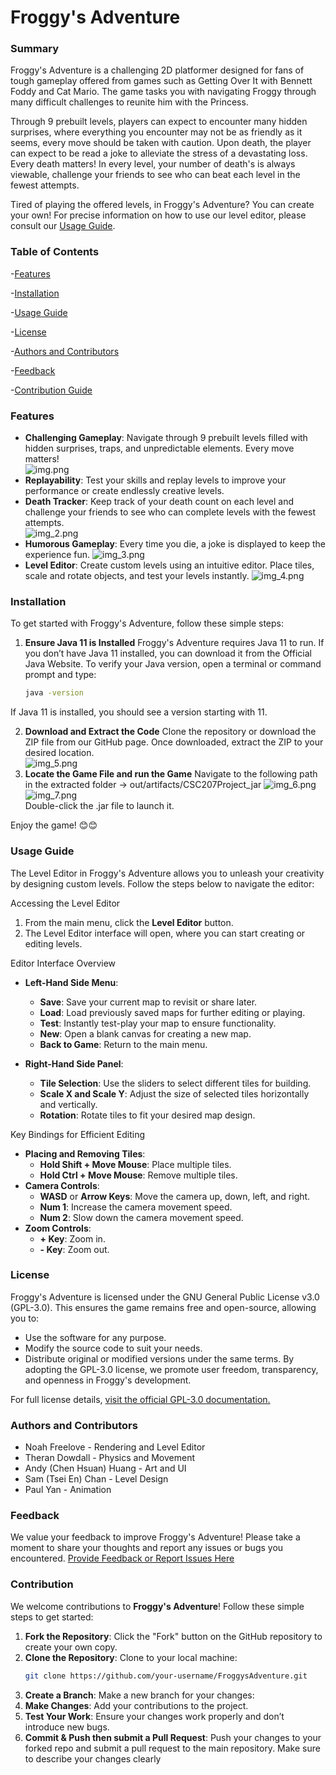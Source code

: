 # Froggy's Adventure
### Summary
Froggy's Adventure is a challenging 2D platformer designed for fans of tough gameplay offered from games such as 
Getting Over It with Bennett Foddy and Cat Mario. The game tasks you with navigating Froggy through many difficult 
challenges to reunite him with the Princess.

Through 9 prebuilt levels, players can expect to encounter many hidden surprises, where everything you encounter may 
not be as friendly as it seems, every move should be taken with caution. Upon death, the player can expect to be read
a joke to alleviate the stress of a devastating loss. Every death matters! In every level, your number of death's is 
always viewable, challenge your friends to see who can beat each level in the fewest attempts.

Tired of playing the offered levels, in Froggy's Adventure? You can create your own! For precise information on how 
to use our level editor, please consult our [Usage Guide](#Usage-guide).

### Table of Contents
-[Features](#features)

-[Installation](#installation)

-[Usage Guide](#usage-guide)

-[License](#license)

-[Authors and Contributors](#authors-and-contributors)

-[Feedback](#feedback)

-[Contribution Guide](#contribution)

### Features
- **Challenging Gameplay**: Navigate through 9 prebuilt levels filled with hidden surprises, traps, and unpredictable elements. Every move matters! \
![img.png](src/main/resources/assets/img.png)
- **Replayability**: Test your skills and replay levels to improve your performance or create endlessly creative levels.
- **Death Tracker**: Keep track of your death count on each level and challenge your friends to see who can complete levels with the fewest attempts. \
![img_2.png](src/main/resources/assets/img_2.png)
- **Humorous Gameplay**: Every time you die, a joke is displayed to keep the experience fun.
![img_3.png](src/main/resources/assets/img_3.png)
- **Level Editor**: Create custom levels using an intuitive editor. Place tiles, scale and rotate objects, and test your levels instantly.
![img_4.png](src/main/resources/assets/img_4.png)


### Installation
To get started with Froggy's Adventure, follow these simple steps:

1. **Ensure Java 11 is Installed**
Froggy's Adventure requires Java 11 to run. If you don’t have Java 11 installed,
you can download it from the Official Java Website.
To verify your Java version, open a terminal or command prompt and type:
    ```bash
    java -version  
If Java 11 is installed, you should see a version starting with 11.

2. **Download and Extract the Code**
Clone the repository or download the ZIP file from our GitHub page. 
Once downloaded, extract the ZIP to your desired location. \
![img_5.png](src/main/resources/assets/img_5.png)
3. **Locate the Game File and run the Game**
Navigate to the following path in the extracted folder -> out/artifacts/CSC207Project_jar
![img_6.png](src/main/resources/assets/img_6.png) \
![img_7.png](src/main/resources/assets/img_7.png) \
Double-click the .jar file to launch it.

Enjoy the game! 😊😊

### Usage Guide

The Level Editor in Froggy's Adventure allows you to unleash your creativity by designing custom levels. 
Follow the steps below to navigate the editor:

Accessing the Level Editor
1. From the main menu, click the **Level Editor** button.
2. The Level Editor interface will open, where you can start creating or editing levels.

Editor Interface Overview
- **Left-Hand Side Menu**:
    - **Save**: Save your current map to revisit or share later.
    - **Load**: Load previously saved maps for further editing or playing.
    - **Test**: Instantly test-play your map to ensure functionality.
    - **New**: Open a blank canvas for creating a new map.
    - **Back to Game**: Return to the main menu.

- **Right-Hand Side Panel**:
    - **Tile Selection**: Use the sliders to select different tiles for building.
    - **Scale X and Scale Y**: Adjust the size of selected tiles horizontally and vertically.
    - **Rotation**: Rotate tiles to fit your desired map design.

Key Bindings for Efficient Editing
- **Placing and Removing Tiles**:
    - **Hold Shift + Move Mouse**: Place multiple tiles.
    - **Hold Ctrl + Move Mouse**: Remove multiple tiles.
- **Camera Controls**:
    - **WASD** or **Arrow Keys**: Move the camera up, down, left, and right.
    - **Num 1**: Increase the camera movement speed.
    - **Num 2**: Slow down the camera movement speed.
- **Zoom Controls**:
    - **+ Key**: Zoom in.
    - **- Key**: Zoom out.

### License
Froggy's Adventure is licensed under the GNU General Public License v3.0 (GPL-3.0). 
This ensures the game remains free and open-source, allowing you to:
- Use the software for any purpose.
- Modify the source code to suit your needs.
- Distribute original or modified versions under the same terms.
By adopting the GPL-3.0 license, we promote user freedom, transparency, and openness in Froggy's development. 

For full license details, [visit the official GPL-3.0 documentation.](https://www.gnu.org/licenses/gpl-3.0.html)

### Authors and Contributors
* Noah Freelove - Rendering and Level Editor
* Theran Dowdall - Physics and Movement
* Andy (Chen Hsuan) Huang - Art and UI
* Sam (Tsei En) Chan - Level Design
* Paul Yan - Animation

### Feedback
We value your feedback to improve Froggy's Adventure! Please take a moment to share your thoughts and report any issues or bugs you encountered.
[Provide Feedback or Report Issues Here](https://forms.gle/DKSfEvhDMCrVcMA88)

### Contribution
We welcome contributions to **Froggy's Adventure**! Follow these simple steps to get started:

1. **Fork the Repository**: Click the "Fork" button on the GitHub repository to create your own copy.
2. **Clone the Repository**: Clone to your local machine:
   ```bash
   git clone https://github.com/your-username/FroggysAdventure.git
3. **Create a Branch**: Make a new branch for your changes:
4. **Make Changes**: Add your contributions to the project.
5. **Test Your Work**: Ensure your changes work properly and don’t introduce new bugs.
6. **Commit & Push then submit a Pull Request**: Push your changes to your forked repo and submit a pull request to the main repository. Make sure to describe your changes clearly
